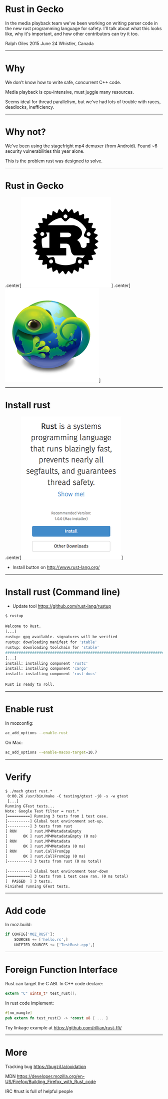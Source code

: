 # Rust in Gecko

In the media playback team we've been working on writing parser code in the new
rust programming language for safety. I'll talk about what this looks like, why
it's important, and how other contributors can try it too.

Ralph Giles
2015 June 24
Whistler, Canada

---

# Why

We don't know how to write safe, concurrent C++ code.

Media playback is cpu-intensive, must juggle many resources.

Seems ideal for thread parallelism, but we've had lots of
trouble with races, deadlocks, inefficiency.

---

# Why not?

We've been using the stagefright mp4 demuxer (from Android).
Found ~6 security vulnerabilities this year alone.

This is the problem rust was designed to solve.

---

# Rust in Gecko

.center[![Rust gear logo](rust-logo-blk.svg)]
.center[![Gecko globe logo](boot-to-gecko-logo.png)]

---

# Install rust

.center[![Rust installer website](rust-dl.png)]

- Install button on http://www.rust-lang.org/

---

# Install rust (Command line)

- Update tool https://github.com/rust-lang/rustup

```sh
$ rustup

Welcome to Rust.
[...]
rustup: gpg available. signatures will be verified
rustup: downloading manifest for 'stable'
rustup: downloading toolchain for 'stable'
######################################################################## 100.0%
[...]
install: installing component 'rustc'
install: installing component 'cargo'
install: installing component 'rust-docs'

Rust is ready to roll.
```

---

# Enable rust

In mozconfig:

```sh
ac_add_options --enable-rust
```

On Mac:

```sh
ac_add_options --enable-macos-target=10.7
```

---

# Verify

```gtest
$ ./mach gtest rust.*
 0:00.26 /usr/bin/make -C testing/gtest -j8 -s -w gtest
 [...]
Running GTest tests...
Note: Google Test filter = rust.*
[==========] Running 3 tests from 1 test case.
[----------] Global test environment set-up.
[----------] 3 tests from rust
[ RUN      ] rust.MP4MetadataEmpty
[       OK ] rust.MP4MetadataEmpty (0 ms)
[ RUN      ] rust.MP4Metadata
[       OK ] rust.MP4Metadata (0 ms)
[ RUN      ] rust.CallFromCpp
[       OK ] rust.CallFromCpp (0 ms)
[----------] 3 tests from rust (0 ms total)

[----------] Global test environment tear-down
[==========] 3 tests from 1 test case ran. (0 ms total)
[  PASSED  ] 3 tests.
Finished running GTest tests.
```

---

# Add code

In moz.build:

```python
if CONFIG['MOZ_RUST']:
    SOURCES += ['hello.rs',]
    UNIFIED_SOURCES += ['TestRust.cpp',]
```

---

# Foreign Function Interface

Rust can target the C ABI. In C++ code declare:

```C
extern "C" uint8_t* test_rust();
```

In rust code implement:

```rust
#[no_mangle]
pub extern fn test_rust() -> *const u8 { ... }
```

Toy linkage example at
https://github.com/rillian/rust-ffi/

---

# More

Tracking bug https://bugzil.la/oxidation

MDN https://developer.mozilla.org/en-US/Firefox/Building_Firefox_with_Rust_code

IRC #rust is full of helpful people
